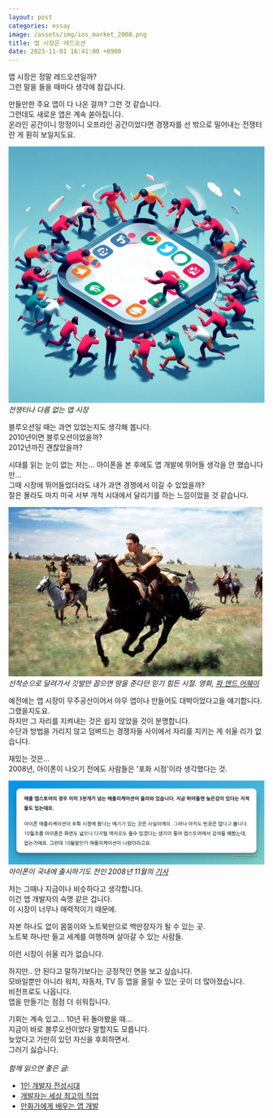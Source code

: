 ```yaml
---
layout: post
categories: essay
image: /assets/img/ios_market_2008.png
title: 앱 시장은 레드오션
date: 2023-11-01 16:41:00 +0900
---
```


앱 시장은 정말 레드오션일까?  
그런 말을 들을 때마다 생각에 잠깁니다.

만들만한 주요 앱이 다 나온 걸까? 그런 것 같습니다.  
그런데도 새로운 앱은 계속 쏟아집니다.  
온라인 공간이니 망정이니 오프라인 공간이었다면 경쟁자를 선 밖으로 밀어내는 전쟁터란 게 훤히 보일지도요.

![앱 시장의 경쟁](/assets/img/app_red_ocean.jpg)  
*전쟁터나 다름 없는 앱 시장*

블루오션일 때는 과연 있었는지도 생각해 봅니다.  
2010년이면 블루오션이었을까?  
2012년까진 괜찮았을까?
  
시대를 읽는 눈이 없는 저는... 아이폰을 본 후에도 앱 개발에 뛰어들 생각을 안 했습니다만...  
그때 시장에 뛰어들었더라도 내가 과연 경쟁에서 이길 수 있었을까?  
잘은 몰라도 마치 미국 서부 개척 시대에서 달리기를 하는 느낌이었을 것 같습니다.  

![영화 파 앤드 어웨이](/assets/img/far_and_away.png)  
*선착순으로 달려가서 깃발만 꼽으면 땅을 준다던 믿기 힘든 시절. 영화, [파 앤드 어웨이](https://namu.wiki/w/%ED%8C%8C%20%EC%95%A4%EB%93%9C%20%EC%96%B4%EC%9B%A8%EC%9D%B4)*

예전에는 앱 시장이 무주공산이어서 아무 앱이나 만들어도 대박이었다고들 얘기합니다.  
그랬을지도요.  
하지만 그 자리를 지켜내는 것은 쉽지 않았을 것이 분명합니다.  
수단과 방법을 가리지 않고 덤벼드는 경쟁자들 사이에서 자리를 지키는 게 쉬울 리가 없습니다.

재밌는 것은...  
2008년, 아이폰이 나오기 전에도 사람들은 '포화 시점'이라 생각했다는 것.

![2008년의 ios 마켓에 대한 기사](/assets/img/ios_market_2008.png)  
*아이폰이 국내에 출시하기도 전인 2008년 11월의 [기사](https://zdnet.co.kr/view/?no=00000039174950)*

저는 그때나 지금이나 비슷하다고 생각합니다.  
이건 앱 개발자의 숙명 같은 겁니다.  
이 시장이 너무나 매력적이기 때문에.

자본 하나도 없이 몸뚱이와 노트북만으로 백만장자가 될 수 있는 곳.  
노트북 하나만 들고 세계를 여행하며 살아갈 수 있는 사람들.

이런 시장이 쉬울 리가 없습니다.

하지만.. 안 된다고 말하기보다는 긍정적인 면을 보고 싶습니다.  
모바일뿐만 아니라 워치, 자동차, TV 등 앱을 올릴 수 있는 곳이 더 많아졌습니다.  
비전프로도 나옵니다.  
앱을 만들기는 점점 더 쉬워집니다.

기회는 계속 있고... 10년 뒤 돌아봤을 때...  
지금이 바로 블루오션이었다 말할지도 모릅니다.  
늦었다고 가만히 있던 자신을 후회하면서.  
그러기 싫습니다.
<br>
<br>
*함께 읽으면 좋은 글:*
* [1인 개발자 전성시대](/essay/2022/09/14/successful-developer.html)
* [개발자는 세상 최고의 직업](/essay/2022/03/13/developer-is-best-job.html)
* [만화가에게 배우는 앱 개발](/essay/2023/10/16/osamu.html)